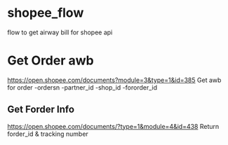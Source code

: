 # shopee_flow
flow to get airway bill for shopee api


# Get Order awb
https://open.shopee.com/documents?module=3&type=1&id=385
Get awb for order
 -ordersn
 -partner_id
 -shop_id
 -fororder_id

## Get Forder Info
https://open.shopee.com/documents/?type=1&module=4&id=438
Return forder_id & tracking number
